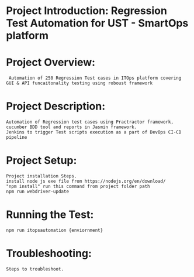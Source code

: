 
# Project Introduction: Regression Test Automation for UST - SmartOps platform 


# Project Overview:

	 Automation of 250 Regression Test cases in ITOps platform covering GUI & API funcaitonality testing using roboust framework

# Project Description:

	Automation of Regression test cases using Practractor framework, cucumber BDD tool and reports in Jasmin framework.
	Jenkins to trigger Test scripts execution as a part of DevOps CI-CD pipeline

# Project Setup:

	Project installation Steps.
	install node js exe file from https://nodejs.org/en/download/
	"npm install" run this command from project folder path  
	npm run webdriver-update

# Running the Test:

	npm run itopsautomation {enviornment}

# Troubleshooting:

	Steps to troubleshoot.
